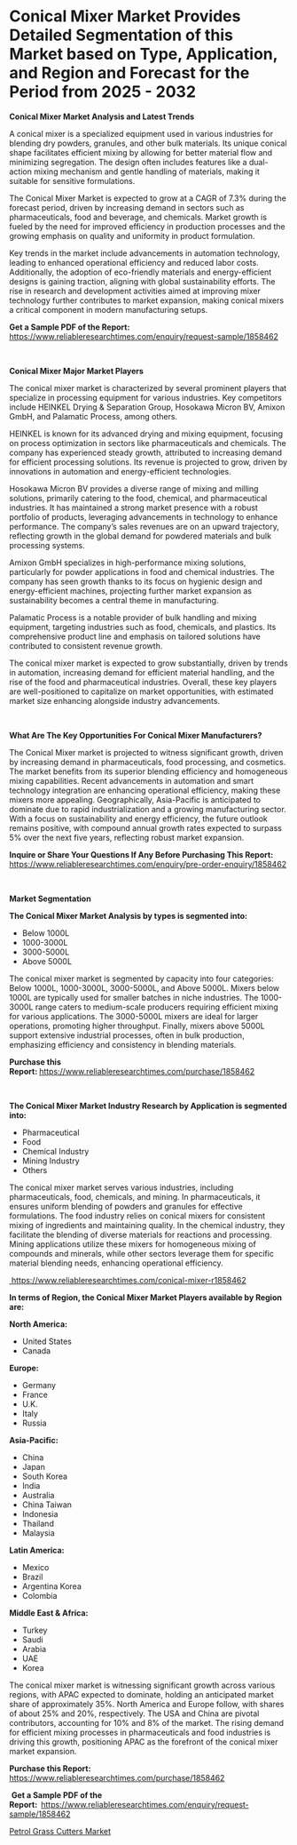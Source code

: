 <p><h1>Conical Mixer Market Provides Detailed Segmentation of this Market based on Type, Application, and Region and Forecast for the Period from 2025 - 2032</h1></p><p><strong>Conical Mixer Market Analysis and Latest Trends</strong></p>
<p><p>A conical mixer is a specialized equipment used in various industries for blending dry powders, granules, and other bulk materials. Its unique conical shape facilitates efficient mixing by allowing for better material flow and minimizing segregation. The design often includes features like a dual-action mixing mechanism and gentle handling of materials, making it suitable for sensitive formulations.</p><p>The Conical Mixer Market is expected to grow at a CAGR of 7.3% during the forecast period, driven by increasing demand in sectors such as pharmaceuticals, food and beverage, and chemicals. Market growth is fueled by the need for improved efficiency in production processes and the growing emphasis on quality and uniformity in product formulation. </p><p>Key trends in the market include advancements in automation technology, leading to enhanced operational efficiency and reduced labor costs. Additionally, the adoption of eco-friendly materials and energy-efficient designs is gaining traction, aligning with global sustainability efforts. The rise in research and development activities aimed at improving mixer technology further contributes to market expansion, making conical mixers a critical component in modern manufacturing setups.</p></p>
<p><strong>Get a Sample PDF of the Report:&nbsp;</strong> <a href="https://www.reliableresearchtimes.com/enquiry/request-sample/1858462?utm_campaign=2384&utm_medium=2&utm_source=Github&utm_content=ia&utm_term=19022025&utm_id=conical-mixer">https://www.reliableresearchtimes.com/enquiry/request-sample/1858462</a></p>
<p>&nbsp;</p>
<p><strong>Conical Mixer Major Market Players</strong></p>
<p><p>The conical mixer market is characterized by several prominent players that specialize in processing equipment for various industries. Key competitors include HEINKEL Drying & Separation Group, Hosokawa Micron BV, Amixon GmbH, and Palamatic Process, among others. </p><p>HEINKEL is known for its advanced drying and mixing equipment, focusing on process optimization in sectors like pharmaceuticals and chemicals. The company has experienced steady growth, attributed to increasing demand for efficient processing solutions. Its revenue is projected to grow, driven by innovations in automation and energy-efficient technologies.</p><p>Hosokawa Micron BV provides a diverse range of mixing and milling solutions, primarily catering to the food, chemical, and pharmaceutical industries. It has maintained a strong market presence with a robust portfolio of products, leveraging advancements in technology to enhance performance. The company’s sales revenues are on an upward trajectory, reflecting growth in the global demand for powdered materials and bulk processing systems.</p><p>Amixon GmbH specializes in high-performance mixing solutions, particularly for powder applications in food and chemical industries. The company has seen growth thanks to its focus on hygienic design and energy-efficient machines, projecting further market expansion as sustainability becomes a central theme in manufacturing.</p><p>Palamatic Process is a notable provider of bulk handling and mixing equipment, targeting industries such as food, chemicals, and plastics. Its comprehensive product line and emphasis on tailored solutions have contributed to consistent revenue growth.</p><p>The conical mixer market is expected to grow substantially, driven by trends in automation, increasing demand for efficient material handling, and the rise of the food and pharmaceutical industries. Overall, these key players are well-positioned to capitalize on market opportunities, with estimated market size enhancing alongside industry advancements.</p></p>
<p>&nbsp;</p>
<p><strong>What Are The Key Opportunities For Conical Mixer Manufacturers?</strong></p>
<p><p>The Conical Mixer market is projected to witness significant growth, driven by increasing demand in pharmaceuticals, food processing, and cosmetics. The market benefits from its superior blending efficiency and homogeneous mixing capabilities. Recent advancements in automation and smart technology integration are enhancing operational efficiency, making these mixers more appealing. Geographically, Asia-Pacific is anticipated to dominate due to rapid industrialization and a growing manufacturing sector. With a focus on sustainability and energy efficiency, the future outlook remains positive, with compound annual growth rates expected to surpass 5% over the next five years, reflecting robust market expansion.</p></p>
<p><strong>Inquire or Share Your Questions If Any Before Purchasing This Report:</strong> <a href="https://www.reliableresearchtimes.com/enquiry/pre-order-enquiry/1858462?utm_campaign=2384&utm_medium=2&utm_source=Github&utm_content=ia&utm_term=19022025&utm_id=conical-mixer">https://www.reliableresearchtimes.com/enquiry/pre-order-enquiry/1858462</a></p>
<p>&nbsp;</p>
<p><strong>Market Segmentation</strong></p>
<p><strong>The Conical Mixer Market Analysis by types is segmented into:</strong></p>
<p><ul><li>Below 1000L</li><li>1000-3000L</li><li>3000-5000L</li><li>Above 5000L</li></ul></p>
<p><p>The conical mixer market is segmented by capacity into four categories: Below 1000L, 1000-3000L, 3000-5000L, and Above 5000L. Mixers below 1000L are typically used for smaller batches in niche industries. The 1000-3000L range caters to medium-scale producers requiring efficient mixing for various applications. The 3000-5000L mixers are ideal for larger operations, promoting higher throughput. Finally, mixers above 5000L support extensive industrial processes, often in bulk production, emphasizing efficiency and consistency in blending materials.</p></p>
<p><strong>Purchase this Report:&nbsp;</strong><a href="https://www.reliableresearchtimes.com/purchase/1858462?utm_campaign=2384&utm_medium=2&utm_source=Github&utm_content=ia&utm_term=19022025&utm_id=conical-mixer">https://www.reliableresearchtimes.com/purchase/1858462</a></p>
<p>&nbsp;</p>
<p><strong>The Conical Mixer Market Industry Research by Application is segmented into:</strong></p>
<p><ul><li>Pharmaceutical</li><li>Food</li><li>Chemical Industry</li><li>Mining Industry</li><li>Others</li></ul></p>
<p><p>The conical mixer market serves various industries, including pharmaceuticals, food, chemicals, and mining. In pharmaceuticals, it ensures uniform blending of powders and granules for effective formulations. The food industry relies on conical mixers for consistent mixing of ingredients and maintaining quality. In the chemical industry, they facilitate the blending of diverse materials for reactions and processing. Mining applications utilize these mixers for homogeneous mixing of compounds and minerals, while other sectors leverage them for specific material blending needs, enhancing operational efficiency.</p></p>
<p><a href="https://www.reliableresearchtimes.com/conical-mixer-r1858462?utm_campaign=2384&utm_medium=2&utm_source=Github&utm_content=ia&utm_term=19022025&utm_id=conical-mixer">&nbsp;https://www.reliableresearchtimes.com/conical-mixer-r1858462</a></p>
<p><strong>In terms of Region, the Conical Mixer Market Players available by Region are:</strong></p>
<p>
    <p> <strong> North America: </strong>
        <ul>
            <li>United States</li>
            <li>Canada</li>
        </ul>
        </p> 
    <p> <strong> Europe: </strong>
        <ul>
            <li>Germany</li>
            <li>France</li>
            <li>U.K.</li>
            <li>Italy</li>
            <li>Russia</li>
        </ul>
        </p> 
    <p> <strong> Asia-Pacific: </strong>
        <ul>
            <li>China</li>
            <li>Japan</li>
            <li>South Korea</li>
            <li>India</li>
            <li>Australia</li>
            <li>China Taiwan</li>
            <li>Indonesia</li>
            <li>Thailand</li>
            <li>Malaysia</li>
        </ul>
        </p> 
    <p> <strong> Latin America: </strong>
        <ul>
            <li>Mexico</li>
            <li>Brazil</li>
            <li>Argentina Korea</li>
            <li>Colombia</li>
        </ul>
        </p> 
    <p> <strong> Middle East & Africa: </strong>
        <ul>
            <li>Turkey</li>
            <li>Saudi</li>
            <li>Arabia</li>
            <li>UAE</li>
            <li>Korea</li>
        </ul>
    </p>
    </p>
<p><p>The conical mixer market is witnessing significant growth across various regions, with APAC expected to dominate, holding an anticipated market share of approximately 35%. North America and Europe follow, with shares of about 25% and 20%, respectively. The USA and China are pivotal contributors, accounting for 10% and 8% of the market. The rising demand for efficient mixing processes in pharmaceuticals and food industries is driving this growth, positioning APAC as the forefront of the conical mixer market expansion.</p></p>
<p><strong>Purchase this Report: </strong><a href="https://www.reliableresearchtimes.com/purchase/1858462?utm_campaign=2384&utm_medium=2&utm_source=Github&utm_content=ia&utm_term=19022025&utm_id=conical-mixer">https://www.reliableresearchtimes.com/purchase/1858462</a></p>
<p>&nbsp;<strong>Get a Sample PDF of the Report:&nbsp;&nbsp;</strong><a href="https://www.reliableresearchtimes.com/enquiry/request-sample/1858462?utm_campaign=2384&utm_medium=2&utm_source=Github&utm_content=ia&utm_term=19022025&utm_id=conical-mixer">https://www.reliableresearchtimes.com/enquiry/request-sample/1858462</a></p>
<p><strong></strong></p>
<p><p><a href="https://github.com/alberthagorsuch/Market-Research-Report-List-1/blob/main/petrol-grass-cutters-market.md?utm_campaign=2384&utm_medium=2&utm_source=Github&utm_content=ia&utm_term=19022025&utm_id=conical-mixer">Petrol Grass Cutters Market</a></p></p>